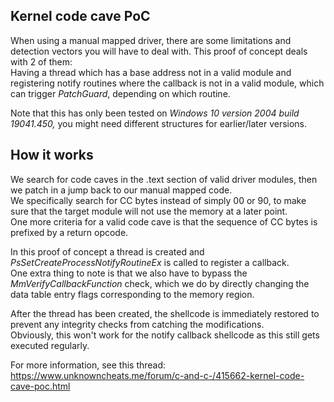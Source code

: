 ## Kernel code cave PoC
When using a manual mapped driver, there are some limitations and detection vectors you will have to deal with. This proof of concept deals with 2 of them:  
Having a thread which has a base address not in a valid module and registering notify routines where the callback is not in a valid module, which can trigger *PatchGuard*, depending on which routine.  
  
Note that this has only been tested on *Windows 10 version 2004 build 19041.450,* you might need different structures for earlier/later versions.
  
## How it works
We search for code caves in the .text section of valid driver modules, then we patch in a jump back to our manual mapped code.  
We specifically search for CC bytes instead of simply 00 or 90, to make sure that the target module will not use the memory at a later point.  
One more criteria for a valid code cave is that the sequence of CC bytes is prefixed by a return opcode.  
  
In this proof of concept a thread is created and *PsSetCreateProcessNotifyRoutineEx* is called to register a callback.  
One extra thing to note is that we also have to bypass the *MmVerifyCallbackFunction* check, which we do by directly changing the data table entry flags corresponding to the memory region.  
  
After the thread has been created, the shellcode is immediately restored to prevent any integrity checks from catching the modifications.  
Obviously, this won't work for the notify callback shellcode as this still gets executed regularly.  
  
For more information, see this thread:  
https://www.unknowncheats.me/forum/c-and-c-/415662-kernel-code-cave-poc.html